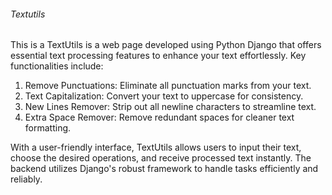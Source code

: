 <h6>Textutils</h6>

<p>This is a TextUtils is a web page developed using Python Django that offers essential text processing features to enhance your text effortlessly. Key functionalities include:
<ol>
<li>Remove Punctuations: Eliminate all punctuation marks from your text.</li>
<li>Text Capitalization: Convert your text to uppercase for consistency.</li>
<li>New Lines Remover: Strip out all newline characters to streamline text.</li>
<li>Extra Space Remover: Remove redundant spaces for cleaner text formatting.</li>
</ol>
With a user-friendly interface, TextUtils allows users to input their text, choose the desired operations, and receive processed text instantly. The backend utilizes Django's robust framework to handle tasks efficiently and reliably.</p>

